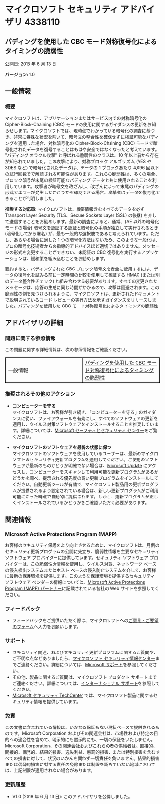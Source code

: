 ﻿---
TOCTitle: 4338110
Title: マイクロソフト セキュリティ アドバイザリ 4338110
---

マイクロソフト セキュリティ アドバイザリ 4338110
===================================

パディングを使用した CBC モード対称復号化によるタイミングの脆弱性
-----------------------------------------------------------------------------

公開日: 2018 年 6 月 13 日

**バージョン:** 1.0

一般情報
-------------------

### 概要

マイクロソフトは、アプリケーションまたはサービス内での対称暗号化の Cipher-Block-Chaining (CBC) モードの使用に関するガイダンスの更新をお知らせします。マイクロソフトでは、現時点でわかっている暗号化の調査に基づき、非常に特殊な状況を除いて、暗号文の整合性を確保せずに検証可能なパディングを適用した場合、対称暗号化の Cipher-Block-Chaining (CBC) モードで暗号化されたデータを復号することはもはや安全ではなくなったと考えています。 
"パディング オラクル攻撃" と呼ばれる脆弱性のクラスは、10 年以上前から存在が知られていました。この攻撃により、対称ブロック アルゴリズム (AES や 3DES など) で暗号化されたデータは、データの 1 ブロックあたり 4,096 回以下の試行回数でで解読される可能性があります。これらの脆弱性は、多くの場合、ブロック暗号が末尾の検証可能なパディング データと共に使用されることを利用しています。攻撃者が暗号文を改ざんし、改ざんによって末尾のパディングの形式でエラーが発生したかどうかを確認できる場合、攻撃者はデータを復号化できることが判明しました。

**推奨する対応策**: マイクロソフトは、機密情報含むすべてのデータを必ず Transport Layer Security (TLS、Secure Sockets Layer (SSL) の後継) を介して送信することをお勧めします。最新の調査によると、通常、(AE 以外の暗号化モードの場合) 暗号文を認証する認証と暗号化の手順が独立して実行されるとき (暗号化してから署名) が、最も一般的な選択肢であると考えられています。ただし、あらゆる場合に適した 1 つの暗号化方法はないため、このような一般化は、プロの暗号化技術者からの指導的アドバイスほど適切ではありません。メッセージの形式を変更することができない、未認証の CBC 復号化を実行するアプリケーションは、緩和策を組み込むことをお勧めします。 

要約すると、パディングされた CBC ブロック暗号文を安全に使用するには、データの復号化を試みる前に一定時間の比較を使用して検証する HMAC (または別のデータ整合性チェック) と組み合わせる必要があります。すべての変更されたメッセージは、応答の生成に同じ時間がかかるので、攻撃は回避されます。この脆弱性の例を見つけられるように、マイクロソフトは、更新されたドキュメントで説明されているコード レビューの実行方法を示すガイダンスをリリースしました。パディングを使用した CBC モード対称復号化によるタイミングの脆弱性

アドバイザリの詳細
----------------

### 問題に関する参照情報

この問題に関する詳細情報は、次の参照情報をご確認ください。


<table style="border:1px solid black;">
<colgroup>
<col width="50%" />
<col width="50%" />
</colgroup>
<tbody>
<tr class="odd">
<td style="border:1px solid black;">一般情報</td>
<td style="border:1px solid black;"><a href="https://docs.microsoft.com/dotnet/standard/security/vulnerabilities-cbc-mode">パディングを使用した CBC モード対称復号化によるタイミングの脆弱性</a></td>
</tr>
</tbody>
</table>
  
### 推奨されるその他のアクション
  
-   **コンピューターを守る**   
    マイクロソフトは、お客様が引き続き、「コンピューターを守る」のガイダンスに従い、ファイアウォールを有効にし、すべてのソフトウェアの更新を適用し、ウイルス対策ソフトウェアをインストールすることを推奨しています。詳細については、[Microsoft セーフティとセキュリティ センター](http://www.microsoft.com/ja-jp/security/default.aspx)をご覧ください。
  
-   **マイクロソフトのソフトウェアを最新の状態に保つ**   
    マイクロソフトのソフトウェアを使用しているユーザーは、最新のマイクロソフトのセキュリティ更新プログラムを適用してください。ご使用のソフトウェアが最新のものかどうか明確でない場合は、[Microsoft Update](http://go.microsoft.com/fwlink/?linkid=40747) にアクセスし、コンピューターをスキャンして利用可能な更新プログラムがあるかどうかを調べ、提示される優先度の高い更新プログラムをインストールしてください。自動更新ツールが有効で、マイクロソフト製品用の更新プログラムが提供されるよう設定されている場合は、新しい更新プログラムがご利用可能になった時点で自動的に提供されます。しかし、更新プログラムが正しくインストールされているかどうかをご確認いただく必要があります。
  
関連情報  
-----------------

### Microsoft Active Protections Program (MAPP)
  
お客様のセキュリティ保護をより向上させるために、マイクロソフトは、月例のセキュリティ更新プログラムの公開に先立ち、脆弱性情報を主要なセキュリティ ソフトウェア プロバイダーに提供しています。セキュリティ ソフトウェア プロバイダーは、この脆弱性の情報を使用し、ウイルス対策、ネットワーク ベースの侵入検出システムまたはホスト ベースの侵入防止システムを介して、お客様に最新の保護環境を提供します。このような保護環境を提供するセキュリティ ソフトウェア ベンダーの情報については、[Microsoft Active Protections Program (MAPP) パートナー](http://go.microsoft.com/fwlink/?linkid=215201)に記載されている各社の Web サイトを参照してください。
  
### フィードバック
  
-   フィードバックをご提供いただく際は、マイクロソフトへの[ご意見・ご要望のフォーム](http://support.microsoft.com/ja-jp?scid=sw;en;1257&amp;showpage=1&amp;ws=technet&amp;sd=tech)へ入力をお願いします。
  
### サポート
  
-   セキュリティ関連、およびセキュリティ更新プログラムに関するご質問や、ご不明な点などありましたら、[マイクロソフト セキュリティ情報センター](http://go.microsoft.com/fwlink/?linkid=21131)までご連絡ください。詳細については、[Microsoft サポート](http://support.microsoft.com/)を参照してください。  
-   その他、製品に関するご質問は、マイクロソフト プロダクト サポートまでご連絡ください。詳細については、[インターナショナル サポート](http://go.microsoft.com/fwlink/?linkid=21155)を参照してください。  
-   [Microsoft セキュリティ TechCenter](http://go.microsoft.com/fwlink/?linkid=21132) では、マイクロソフト製品に関するセキュリティ情報を提供しています。
  
### 免責
  
この文書に含まれている情報は、いかなる保証もない現状ベースで提供されるものです。Microsoft Corporation およびその関連会社は、市場性および特定の目的への適合性を含めて、明示的にも黙示的にも、一切の保証をいたしません。Microsoft Corporation、その関連会社およびこれらの者の供給者は、直接的、間接的、偶発的、結果的損害、逸失利益、懲罰的損害、または特別損害を含むすべての損害に対して、状況のいかんを問わず一切責任を負いません。結果的損害または偶発的損害に対する責任の免除または制限を認めていない地域においては、上記制限が適用されない場合があります。
  
### 更新履歴
  
-   V1.0 (2018 年 6 月 13 日): このアドバイザリを公開しました。  
  


